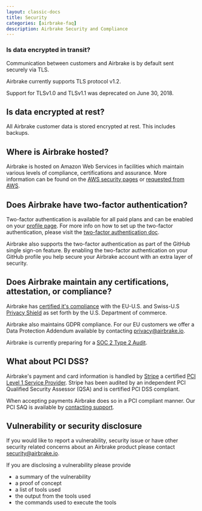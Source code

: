 ```yaml
---
layout: classic-docs
title: Security
categories: [airbrake-faq]
description: Airbrake Security and Compliance
---
```


### Is data encrypted in transit?
Communication between customers and Airbrake is by default sent securely
via TLS.

Airbrake currently supports TLS protocol v1.2.

Support for TLSv1.0 and TLSv1.1 was deprecated on June 30, 2018.

## Is data encrypted at rest?
All Airbrake customer data is stored encrypted at rest. This includes backups.

## Where is Airbrake hosted?
Airbrake is hosted on Amazon Web Services in facilities which maintain
various levels of compliance, certifications and assurance. More information
can be found on the [AWS security pages](https://aws.amazon.com/security/) or [requested from AWS](https://pages.awscloud.com/compliance-contact-us.html).

## Does Airbrake have two-factor authentication?
Two-factor authentication is available for all paid plans and can be enabled on
your [profile page](https://airbrake.io/users/edit). For more info on how to set
up the two-factor authentication, please visit the
[two-factor authentication doc](/docs/features/two-factor-authentication).

Airbrake also supports the two-factor authentication as part of the GitHub
single sign-on feature. By enabling the two-factor authentication on your GitHub
profile you help secure your Airbrake account with an extra layer of security.

## Does Airbrake maintain any certifications, attestation, or compliance?
Airbrake has [certified it's compliance](https://www.privacyshield.gov/participant?id=a2zt0000000TTiJAAW) with the EU-U.S. and Swiss-U.S [Privacy Shield](https://www.privacyshield.gov) as set forth by the U.S. Department of commerce.

Airbrake also maintains GDPR compliance. For our EU customers we offer a Data Protection Addendum available by contacting <a href="mailto:privacy@airbrake.io?subject=GDPR Data Protection Addendum">privacy@airbrake.io</a>.

Airbrake is currently preparing for a [SOC 2 Type 2 Audit](https://www.aicpa.org/interestareas/frc/assuranceadvisoryservices/aicpasoc2report.html).

## What about PCI DSS?
Airbrake's payment and card information is handled by [Stripe](https://stripe.com/docs/security) a certified [PCI Level 1 Service Provider](http://www.visa.com/splisting/searchGrsp.do?companyNameCriteria=stripe,%20inc). Stripe has been audited by an independent PCI Qualified Security Assessor (QSA) and is certified PCI DSS compliant.

When accepting payments Airbrake does so in a PCI compliant manner. Our PCI SAQ is available by <a href="mailto:support@airbrake.io?subject=PCI SAQ">contacting support<a/>.

## Vulnerability or security disclosure

If you would like to report a vulnerability, security issue or have other security related concerns about an Airbrake product please contact <a href="mailto:security@airbrake.io">security@airbrake.io</a>.

If you are disclosing a vulnerability please provide

- a summary of the vulnerability
- a proof of concept
- a list of tools used
- the output from the tools used
- the commands used to execute the tools
